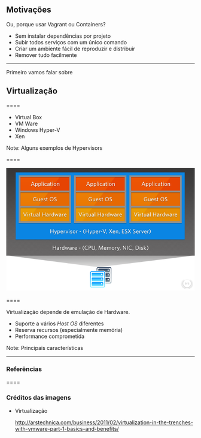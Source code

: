 ## Motivações

Ou, porque usar Vagrant ou Containers?

- Sem instalar dependências por projeto
- Subir todos serviços com um único comando
- Criar um ambiente fácil de reproduzir e distribuir
- Remover tudo facilmente

----

Primeiro vamos falar sobre

## Virtualização

====

- Virtual Box
- VM Ware
- Windows Hyper-V
- Xen

Note:
Alguns exemplos de Hypervisors

====

![virtualization](img/virtualization.png)

====

Virtualização depende de emulação de Hardware.

- Suporte a vários _Host OS_ diferentes
- Reserva recursos (especialmente memória)
- Performance comprometida

Note:
Principais características

----

### Referências

====

### Créditos das imagens

- Virtualização

  http://arstechnica.com/business/2011/02/virtualization-in-the-trenches-with-vmware-part-1-basics-and-benefits/
